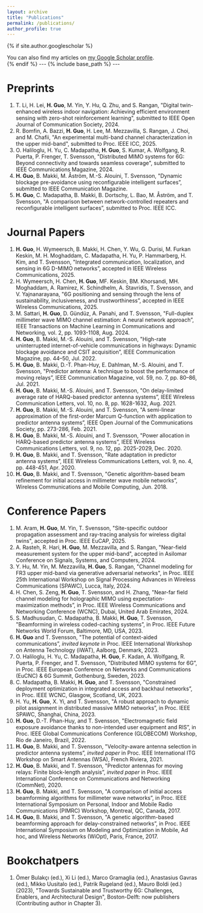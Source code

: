 ```yaml
---
layout: archive
title: "Publications"
permalink: /publications/
author_profile: true
---
```


{% if site.author.googlescholar %}
  <div class="wordwrap">You can also find my articles on <a href="{{site.author.googlescholar}}">my Google Scholar profile</a>.</div>
{% endif %}
---
{% include base_path %}
---

Preprints
======
1. T. Li, H. Lei, **H. Guo**, M. Yin, Y. Hu, Q. Zhu, and S. Rangan, "Digital twin-enhanced wireless indoor navigation: Achieving efficient environment sensing with zero-shot reinforcement learning", submitted to IEEE Open Journal of Communication Society, 2024.
2. R. Bomfin, A. Bazzi, **H. Guo**, H. Lee, M. Mezzavilla, S. Rangan, J. Choi, and  M. Chafii, "An experimental multi-band channel characterization in the upper mid-band", submitted to Proc. IEEE ICC, 2025.
3. O. Haliloglu, H. Yu, C. Madapatha, **H. Guo**, S. Kumar, A. Wolfgang, R. Puerta, P. Frenger, T. Svensson, "Distributed MIMO systems for 6G: Beyond connectivity and towards seamless coverage", submitted to IEEE Communications Magazine, 2024.
4. **H. Guo**, B. Makki, M. Åström, M.-S. Alouini, T. Svensson, "Dynamic blockage pre-avoidance using reconfigurable intelligent surfaces”,   submitted to IEEE Communication Magazine.
5. **H. Guo**, C. Madapatha, B. Makki, B. Dortschy, L. Bao, M. Åström, and T. Svensson, "A comparison between network-controlled repeaters and reconfigurable intelligent surfaces”, submitted to Proc. IEEE ICC.

Journal Papers
======
1. **H. Guo**, H. Wymeersch, B. Makki, H. Chen, Y. Wu, G. Durisi, M. Furkan Keskin, M. H. Moghaddam, C. Madapatha, H. Yu, P. Hammarberg, H. Kim, and T. Svensson, "Integrated communication, localization, and sensing in 6G D-MIMO networks”, accepted in IEEE Wireless Communications, 2025. 
2. H. Wymeersch, H. Chen, **H. Guo**, MF.  Keskin, BM. Khorsandi, MH. Moghaddam, A. Ramirez, K. Schindhelm, A. Stavridis, T. Svensson, and V. Yajnanarayana, "6G positioning and sensing through the lens of sustainability, inclusiveness, and trustworthiness”, accepted in IEEE Wireless Communications, 2025. 
3. M. Sattari, **H. Guo**,  D. Gündüz, A. Panahi, and  T. Svensson, "Full-duplex millimeter wave MIMO channel estimation: A neural network approach”, IEEE Transactions on Machine Learning in Communications and Networking, vol. 2, pp. 1093-1108, Aug. 2024. 
4. **H. Guo**, B. Makki, M.-S. Alouini, and T. Svensson, "High-rate uninterrupted internet-of-vehicle communications in highways: Dynamic blockage avoidance and CSIT acquisition”,   IEEE Communication Magazine, pp. 44–50, Jul. 2022.
5. **H. Guo**, B. Makki, D.-T. Phan-Huy, E. Dahlman, M.-S. Alouini, and T. Svensson, "Predictor antenna: A technique to boost the performance of moving relays”, IEEE Communication Magazine, vol. 59, no. 7, pp. 80–86, Jul. 2021.
6. **H. Guo**, B. Makki, M.-S. Alouini, and T. Svensson, "On delay-limited average rate of HARQ-based predictor antenna systems”, IEEE Wireless Communication Letters, vol. 10, no. 8, pp. 1628-1632, Aug. 2021.
7. **H. Guo**, B. Makki, M.-S. Alouini, and T. Svensson, "A semi-linear approximation of the first-order Marcum Q-function with application to predictor antenna systems”,  IEEE Open Journal of the Communications Society, pp. 273-286, Feb. 2021.
8. **H. Guo**, B. Makki, M.-S. Alouini, and T. Svensson, "Power allocation in HARQ-based predictor antenna systems”, IEEE Wireless Communications Letters, vol. 9, no. 12, pp. 2025-2029, Dec. 2020.
9. **H. Guo**, B. Makki, and T. Svensson, "Rate adaptation in predictor antenna systems”, IEEE Wireless Communications Letters, vol. 9, no. 4, pp. 448-451, Apr. 2020.
10. **H. Guo**, B. Makki, and T. Svensson, "Genetic algorithm-based beam refinement for initial access in millimeter wave mobile networks”, Wireless Communications and Mobile Computing, Jun. 2018.

Conference Papers
======
1. M. Aram, **H. Guo**, M. Yin, T. Svensson, "Site-specific outdoor propagation assessment and ray-tracing analysis for wireless digital twins", accepted in Proc. IEEE EuCAP, 2025.
2. A. Rasteh, R. Hari, **H. Guo**, M. Mezzavilla, and S. Rangan, "Near-field measurement system for the upper mid-band", accepted in Asilomar Conference on Signals, Systems, and Computers, 2024.
3. Y. Hu, M. Yin, M. Mezzavilla, **H. Guo**, S. Rangan, "Channel modeling for FR3 upper mid-band via generative adversarial networks", in Proc. IEEE 25th International Workshop on Signal Processing Advances in Wireless Communications (SPAWC), Lucca, Italy, 2024.
4. H. Chen, S. Zeng, **H. Guo**, T. Svensson, and H. Zhang, "Near-far field channel modeling for holographic MIMO using expectation-maximization methods”, in Proc. IEEE Wireless Communications and Networking Conference (WCNC), Dubai, United Arab Emirates, 2024.
5. S. Madhusudan, C. Madapatha, B. Makki, **H. Guo**, T. Svensson, "Beamforming in wireless coded-caching systems”, in Proc. IEEE Future Networks World Forum, Baltimore, MD, USA, 2023.
6. **H. Guo** and T. Svensson, "The potential of context-aided communications”, *invited keynote* in Proc. IEEE International Workshop on Antenna Technology (iWAT), Aalborg, Denmark, 2023.
7. O. Haliloglu, H. Yu, C. Madapatha, **H. Guo**, F. Kadan, A. Wolfgang, R. Puerta, P. Frenger, and T. Svensson, "Distributed MIMO systems for 6G”, in Proc. IEEE European Conference on Networks and Communications (EuCNC) & 6G Summit, Gothenburg, Sweden, 2023.
8. C. Madapatha, B. Makki, **H. Guo**, and T. Svensson, "Constrained deployment optimization in integrated access and backhaul networks”,  in Proc. IEEE WCNC, Glasgow, Scotland, UK, 2023.
9. H. Yu, **H. Guo**, X. Yi, and T. Svensson, "A robust approach to dynamic pilot assignment in distributed massive MIMO networks”, in Proc. IEEE SPAWC, Shanghai, China, 2023.
10. **H. Guo**, D.-T. Phan-Huy, and T. Svensson, "Electromagnetic field exposure avoidance thanks to non-intended user equipment and RIS”, in Proc. IEEE Global Communications Conference (GLOBECOM) Workshop, Rio de Janeiro, Brazil, 2022. 
11. **H. Guo**, B. Makki, and T. Svensson, "Velocity-aware antenna selection in predictor antenna systems”, *invited paper* in Proc. IEEE International ITG Workshop on Smart Antennas (WSA), French Riviera, 2021.
12. **H. Guo**, B. Makki, and T. Svensson, "Predictor antennas for moving relays: Finite block-length analysis”, *invited paper* in Proc. IEEE International Conference on Communications and Networking (CommNet), 2020. 
13. **H. Guo**, B. Makki, and T. Svensson, "A comparison of initial access beamforming algorithms for millimeter wave networks”, in Proc. IEEE International Symposium on Personal, Indoor and Mobile Radio Communications (PIMRC) Workshop, Montreal, QC, Canada, 2017.
14. **H. Guo**, B. Makki, and T. Svensson, "A genetic algorithm-based beamforming approach for delay-constrained networks”, in Proc. IEEE International Symposium on Modeling and Optimization in Mobile, Ad hoc, and Wireless Networks (WiOpt), Paris, France, 2017.
    
Bookchatpers
======
1. Ömer Bulakçı (ed.), Xi Li (ed.), Marco Gramaglia (ed.), Anastasius Gavras (ed.), Mikko Uusitalo (ed.), Patrik Rugeland (ed.), Mauro Boldi (ed.) (2023), "Towards Sustainable and Trustworthy 6G: Challenges, Enablers, and Architectural Design", Boston-Delft: now publishers (Contributing author in Chapter 3).


